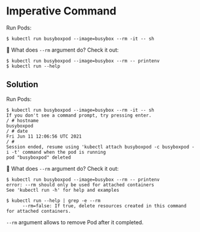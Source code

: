 
# Imperative Command

Run Pods:

```console
$ kubectl run busyboxpod --image=busybox --rm -it -- sh
```

🤔 What does `--rm` argument do? Check it out:

```console
$ kubectl run busyboxpod --image=busybox --rm -- printenv
$ kubectl run --help
```

## Solution

Run Pods:

```console
$ kubectl run busyboxpod --image=busybox --rm -it -- sh
If you don't see a command prompt, try pressing enter.
/ # hostname
busyboxpod
/ # date
Fri Jun 11 12:06:56 UTC 2021
/ #
Session ended, resume using 'kubectl attach busyboxpod -c busyboxpod -i -t' command when the pod is running
pod "busyboxpod" deleted
```

🤔 What does `--rm` argument do? Check it out:

```console
$ kubectl run busyboxpod --image=busybox --rm -- printenv
error: --rm should only be used for attached containers
See 'kubectl run -h' for help and examples

$ kubectl run --help | grep -e --rm
      --rm=false: If true, delete resources created in this command for attached containers.
```

`--rm` argument allows to remove Pod after it completed.
